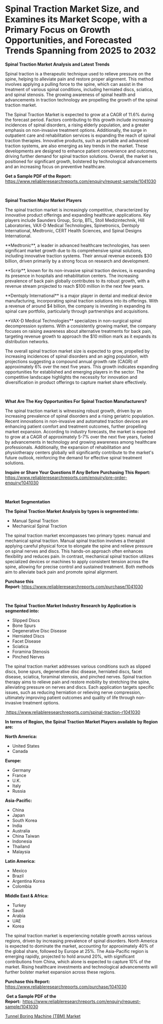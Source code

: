 <p><h1>Spinal Traction Market Size, and Examines its Market Scope, with a Primary Focus on Growth Opportunities, and Forecasted Trends Spanning from 2025 to 2032</h1></p><p><strong>Spinal Traction Market Analysis and Latest Trends</strong></p>
<p><p>Spinal traction is a therapeutic technique used to relieve pressure on the spine, helping to alleviate pain and restore proper alignment. This method involves applying a pulling force to the spine, which can assist in the treatment of various spinal conditions, including herniated discs, sciatica, and spinal stenosis. The growing awareness of spinal health and advancements in traction technology are propelling the growth of the spinal traction market.</p><p>The Spinal Traction Market is expected to grow at a CAGR of 11.6% during the forecast period. Factors contributing to this growth include increasing incidences of spinal disorders, a rising elderly population, and a greater emphasis on non-invasive treatment options. Additionally, the surge in outpatient care and rehabilitation services is expanding the reach of spinal traction therapies. Innovative products, such as portable and advanced traction systems, are also emerging as key trends in the market. These developments are designed to enhance patient convenience and outcomes, driving further demand for spinal traction solutions. Overall, the market is positioned for significant growth, bolstered by technological advancements and an increasing focus on preventive healthcare.</p></p>
<p><strong>Get a Sample PDF of the Report:&nbsp;</strong> <a href="https://www.reliableresearchreports.com/enquiry/request-sample/1041030?utm_campaign=2192&utm_medium=2&utm_source=Github&utm_content=ia&utm_term=03032025&utm_id=spinal-traction">https://www.reliableresearchreports.com/enquiry/request-sample/1041030</a></p>
<p>&nbsp;</p>
<p><strong>Spinal Traction Major Market Players</strong></p>
<p><p>The spinal traction market is increasingly competitive, characterized by innovative product offerings and expanding healthcare applications. Key players include Saunders Group, Scrip, BTL, Stoll Medizintechnik, Hill Laboratories, VAX-D Medical Technologies, Spinetronics, Dentsply International, Medtronic, CERT Health Sciences, and Spinal Designs International.</p><p>**Medtronic**, a leader in advanced healthcare technologies, has seen significant market growth due to its comprehensive spinal solutions, including innovative traction systems. Their annual revenue exceeds $30 billion, driven primarily by a strong focus on research and development.</p><p>**Scrip**, known for its non-invasive spinal traction devices, is expanding its presence in hospitals and rehabilitation centers. The increasing prevalence of back pain globally contributes to its robust growth, with a revenue stream projected to reach $100 million in the next few years.</p><p>**Dentsply International** is a major player in dental and medical device manufacturing, incorporating spinal traction solutions into its offerings. With a revenue of around $4 billion, the company is investing in expanding its spinal care portfolio, particularly through partnerships and acquisitions.</p><p>**VAX-D Medical Technologies** specializes in non-surgical spinal decompression systems. With a consistently growing market, the company focuses on raising awareness about alternative treatments for back pain, targeting revenue growth to approach the $10 million mark as it expands its distribution networks.</p><p>The overall spinal traction market size is expected to grow, propelled by increasing incidences of spinal disorders and an aging population, with projections suggesting a compound annual growth rate (CAGR) of approximately 6% over the next five years. This growth indicates expanding opportunities for established and emerging players in the sector. The competitive landscape highlights the necessity for innovation and diversification in product offerings to capture market share effectively.</p></p>
<p>&nbsp;</p>
<p><strong>What Are The Key Opportunities For Spinal Traction Manufacturers?</strong></p>
<p><p>The spinal traction market is witnessing robust growth, driven by an increasing prevalence of spinal disorders and a rising geriatric population. Recent innovations in non-invasive and automated traction devices are enhancing patient comfort and treatment outcomes, further propelling market expansion. According to industry forecasts, the market is expected to grow at a CAGR of approximately 5-7% over the next five years, fueled by advancements in technology and growing awareness among healthcare professionals. Additionally, the expansion of rehabilitation and physiotherapy centers globally will significantly contribute to the market's future outlook, reinforcing the demand for effective spinal treatment solutions.</p></p>
<p><strong>Inquire or Share Your Questions If Any Before Purchasing This Report:</strong> <a href="https://www.reliableresearchreports.com/enquiry/pre-order-enquiry/1041030?utm_campaign=2192&utm_medium=2&utm_source=Github&utm_content=ia&utm_term=03032025&utm_id=spinal-traction">https://www.reliableresearchreports.com/enquiry/pre-order-enquiry/1041030</a></p>
<p>&nbsp;</p>
<p><strong>Market Segmentation</strong></p>
<p><strong>The Spinal Traction Market Analysis by types is segmented into:</strong></p>
<p><ul><li>Manual Spinal Traction</li><li>Mechanical Spinal Traction</li></ul></p>
<p><p>The spinal traction market encompasses two primary types: manual and mechanical spinal traction. Manual spinal traction involves a therapist applying careful physical force to elongate the spine and relieve pressure on spinal nerves and discs. This hands-on approach often enhances flexibility and reduces pain. In contrast, mechanical spinal traction utilizes specialized devices or machines to apply consistent tension across the spine, allowing for precise control and sustained treatment. Both methods aim to alleviate back pain and promote spinal alignment.</p></p>
<p><strong>Purchase this Report:&nbsp;</strong><a href="https://www.reliableresearchreports.com/purchase/1041030?utm_campaign=2192&utm_medium=2&utm_source=Github&utm_content=ia&utm_term=03032025&utm_id=spinal-traction">https://www.reliableresearchreports.com/purchase/1041030</a></p>
<p>&nbsp;</p>
<p><strong>The Spinal Traction Market Industry Research by Application is segmented into:</strong></p>
<p><ul><li>Slipped Discs</li><li>Bone Spurs</li><li>Degenerative Disc Disease</li><li>Herniated Discs</li><li>Facet Disease</li><li>Sciatica</li><li>Foramina Stenosis</li><li>Pinched Nerves</li></ul></p>
<p><p>The spinal traction market addresses various conditions such as slipped discs, bone spurs, degenerative disc disease, herniated discs, facet disease, sciatica, foraminal stenosis, and pinched nerves. Spinal traction therapy aims to relieve pain and restore mobility by stretching the spine, alleviating pressure on nerves and discs. Each application targets specific issues, such as reducing herniation or relieving nerve compression, ultimately improving patient outcomes and quality of life through non-invasive treatment options.</p></p>
<p><a href="https://www.reliableresearchreports.com/spinal-traction-r1041030?utm_campaign=2192&utm_medium=2&utm_source=Github&utm_content=ia&utm_term=03032025&utm_id=spinal-traction">&nbsp;https://www.reliableresearchreports.com/spinal-traction-r1041030</a></p>
<p><strong>In terms of Region, the Spinal Traction Market Players available by Region are:</strong></p>
<p>
    <p> <strong> North America: </strong>
        <ul>
            <li>United States</li>
            <li>Canada</li>
        </ul>
        </p> 
    <p> <strong> Europe: </strong>
        <ul>
            <li>Germany</li>
            <li>France</li>
            <li>U.K.</li>
            <li>Italy</li>
            <li>Russia</li>
        </ul>
        </p> 
    <p> <strong> Asia-Pacific: </strong>
        <ul>
            <li>China</li>
            <li>Japan</li>
            <li>South Korea</li>
            <li>India</li>
            <li>Australia</li>
            <li>China Taiwan</li>
            <li>Indonesia</li>
            <li>Thailand</li>
            <li>Malaysia</li>
        </ul>
        </p> 
    <p> <strong> Latin America: </strong>
        <ul>
            <li>Mexico</li>
            <li>Brazil</li>
            <li>Argentina Korea</li>
            <li>Colombia</li>
        </ul>
        </p> 
    <p> <strong> Middle East & Africa: </strong>
        <ul>
            <li>Turkey</li>
            <li>Saudi</li>
            <li>Arabia</li>
            <li>UAE</li>
            <li>Korea</li>
        </ul>
    </p>
    </p>
<p><p>The spinal traction market is experiencing notable growth across various regions, driven by increasing prevalence of spinal disorders. North America is expected to dominate the market, accounting for approximately 40% of the global share, followed by Europe at 25%. The Asia-Pacific region is emerging rapidly, projected to hold around 20%, with significant contributions from China, which alone is expected to capture 10% of the market. Rising healthcare investments and technological advancements will further bolster market expansion across these regions.</p></p>
<p><strong>Purchase this Report: </strong><a href="https://www.reliableresearchreports.com/purchase/1041030?utm_campaign=2192&utm_medium=2&utm_source=Github&utm_content=ia&utm_term=03032025&utm_id=spinal-traction">https://www.reliableresearchreports.com/purchase/1041030</a></p>
<p>&nbsp;<strong>Get a Sample PDF of the Report:&nbsp;&nbsp;</strong><a href="https://www.reliableresearchreports.com/enquiry/request-sample/1041030?utm_campaign=2192&utm_medium=2&utm_source=Github&utm_content=ia&utm_term=03032025&utm_id=spinal-traction">https://www.reliableresearchreports.com/enquiry/request-sample/1041030</a></p>
<p><strong></strong></p>
<p><p><a href="https://github.com/aarajlyre/Market-Research-Report-List-1/blob/main/tunnel-boring-machine-tbm-market.md?utm_campaign=2192&utm_medium=2&utm_source=Github&utm_content=ia&utm_term=03032025&utm_id=spinal-traction">Tunnel Boring Machine (TBM) Market</a></p></p>